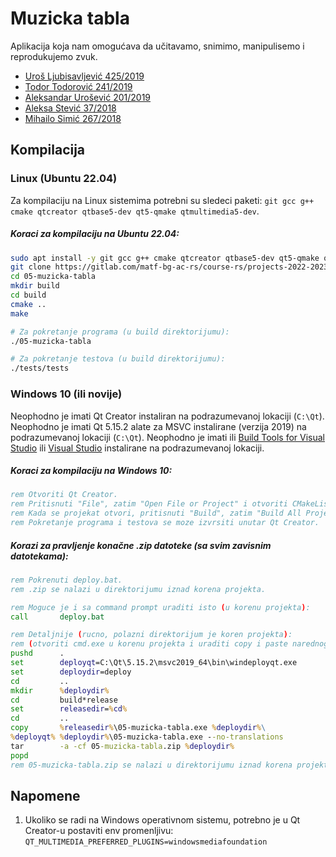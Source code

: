 # Muzicka tabla

Aplikacija koja nam omogućava da učitavamo, snimimo, manipulisemo i reprodukujemo zvuk.

<ul>
    <li><a href="https://gitlab.com/ljubauros">Uroš Ljubisavljević 425/2019</a></li>
    <li><a href="https://gitlab.com/tamtung">Todor Todorović 241/2019</a></li>
    <li><a href="https://gitlab.com/penReptiloid">Aleksandar Urošević 201/2019</a></li>
    <li><a href="https://gitlab.com/_astevic">Aleksa Stević 37/2018</a></li>
    <li><a href="https://gitlab.com/mihailo.simic">Mihailo Simić 267/2018</a></li>
</ul>

## Kompilacija

### Linux (Ubuntu 22.04)

Za kompilaciju na Linux sistemima potrebni su sledeci paketi: `git gcc g++ cmake qtcreator qtbase5-dev qt5-qmake qtmultimedia5-dev`.

##### Koraci za kompilaciju na Ubuntu 22.04:

```sh
sudo apt install -y git gcc g++ cmake qtcreator qtbase5-dev qt5-qmake qtmultimedia5-dev
git clone https://gitlab.com/matf-bg-ac-rs/course-rs/projects-2022-2023/05-muzicka-tabla
cd 05-muzicka-tabla
mkdir build
cd build
cmake ..
make

# Za pokretanje programa (u build direktorijumu):
./05-muzicka-tabla

# Za pokretanje testova (u build direktorijumu):
./tests/tests
```

### Windows 10 (ili novije)

Neophodno je imati Qt Creator instaliran na podrazumevanoj lokaciji (`C:\Qt`).
Neophodno je imati Qt 5.15.2 alate za MSVC instalirane (verzija 2019) na podrazumevanoj lokaciji (`C:\Qt`).
Neophodno je imati ili [Build Tools for Visual Studio](https://visualstudio.microsoft.com/downloads/#build-tools-for-visual-studio-2019) ili [Visual Studio](https://visualstudio.microsoft.com/downloads/) instalirane na podrazumevanoj lokaciji.

##### Koraci za kompilaciju na Windows 10:

```bat
rem Otvoriti Qt Creator.
rem Pritisnuti "File", zatim "Open File or Project" i otvoriti CMakeLists.txt koji se nalazi na korenu projekta.
rem Kada se projekat otvori, pritisnuti "Build", zatim "Build All Project".
rem Pokretanje programa i testova se moze izvrsiti unutar Qt Creator.
```

##### Korazi za pravljenje konačne .zip datoteke (sa svim zavisnim datotekama):
```bat
rem Pokrenuti deploy.bat.
rem .zip se nalazi u direktorijumu iznad korena projekta.

rem Moguce je i sa command prompt uraditi isto (u korenu projekta):
call       deploy.bat

rem Detaljnije (rucno, polazni direktorijum je koren projekta):
rem (otvoriti cmd.exe u korenu projekta i uraditi copy i paste narednog koda)
pushd      .
set        deployqt=C:\Qt\5.15.2\msvc2019_64\bin\windeployqt.exe
set        deploydir=deploy
cd         ..
mkdir      %deploydir%
cd         build*release
set        releasedir=%cd%
cd         ..
copy       %releasedir%\05-muzicka-tabla.exe %deploydir%\
%deployqt% %deploydir%\05-muzicka-tabla.exe --no-translations
tar        -a -cf 05-muzicka-tabla.zip %deploydir%
popd
rem 05-muzicka-tabla.zip se nalazi u direktorijumu iznad korena projekta.
```

## Napomene

1. Ukoliko se radi na Windows operativnom sistemu, potrebno je u Qt Creator-u postaviti env promenljivu: `QT_MULTIMEDIA_PREFERRED_PLUGINS=windowsmediafoundation`
